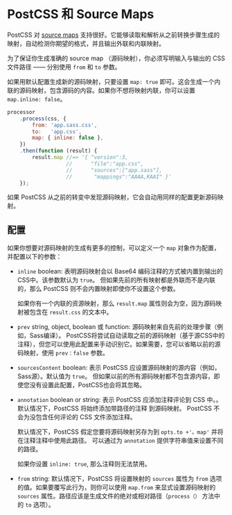 # PostCSS 和 Source Maps

PostCSS 对 [source maps] 支持很好。它能够读取和解析从之前转换步骤生成的映射，自动检测你期望的格式，并且输出外联和内联映射。

为了保证你生成准确的 source map （源码映射），你必须写明输入与输出的 CSS 文件路径 —— 分别使用 `from` 和 `to` 参数。

如果用默认配置生成新的源码映射，只要设置 `map: true` 即可。这会生成一个内联的源码映射，包含源码的内容。如果你不想将映射内联，你可以设置 `map.inline: false`。

```js
processor
    .process(css, {
        from: 'app.sass.css',
        to:   'app.css',
        map: { inline: false },
    })
    .then(function (result) {
        result.map //=> '{ "version":3,
                   //      "file":"app.css",
                   //      "sources":["app.sass"],
                   //       "mappings":"AAAA,KAAI" }'
    });
```
如果 PostCSS 从之前的转变中发现源码映射，它会自动用同样的配置更新源码映射。

## 配置

如果你想要对源码映射的生成有更多的控制，可以定义一个 `map` 对象作为配置，并配置以下的参数：

* `inline` boolean: 表明源码映射会以 Base64 编码注释的方式被内置到输出的 CSS中。该参数默认为 `true`。
  但如果先前的所有映射都是外联而不是内联的，那么 PostCSS 则不会内置映射即使你不设置这个参数。

  如果你有一个内联的资源映射，那么 `result.map` 属性则会为空，因为源码映射被包含在 `result.css` 的文本中。

* `prev` string, object, boolean 或 function: 源码映射来自先前的处理步骤（例如，Sass编译）。
  PostCSS将尝试自动读取之前的源码映射（基于源CSS中的注释），但您可以使用此配置来手动识别它。如果需要，您可以省略以前的源码映射，使用 `prev：false` 参数。

* `sourcesContent` boolean: 表示 PostCSS 应设置源码映射的源内容（例如，Sass源）。默认值为 `true`。
  但如果以前的所有源码映射都不包含源内容，即使您没有设置此配置，PostCSS也会将其忽略。

* `annotation` boolean or string: 表示 PostCSS 应添加注释评论到 CSS 中。。默认情况下，PostCSS 将始终添加带路径的注释
  到源码映射。 PostCSS 不会为没包含任何评论的 CSS 文件添加注释。

  默认情况下，PostCSS 假定您要将源码映射另存为到 `opts.to +'。map'` 并将在注释注释中使用此路径。
  可以通过为 `annotation` 提供字符串值来设置不同的路径。

  如果你设置 `inline: true`, 那么注释则无法禁用。

* `from` string: 默认情况下，PostCSS 将设置映射的 `sources` 属性为 `from` 选项的值。如果要覆写此行为，则你可以使用
  `map.from` 来显式设置源码映射的 `sources` 属性。路径应该是生成文件的绝对或相对路径（`process（）` 方法中的 `to` 选项）。

[source maps]: http://www.html5rocks.com/en/tutorials/developertools/sourcemaps/

